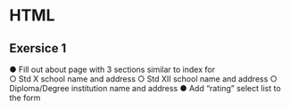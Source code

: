 # HTML 
## Exersice 1 
● Fill out about page with 3 sections similar to index for <br>
○ Std X school name and address
○ Std XII school name and address
○ Diploma/Degree institution name and address
● Add “rating” select list to the form
